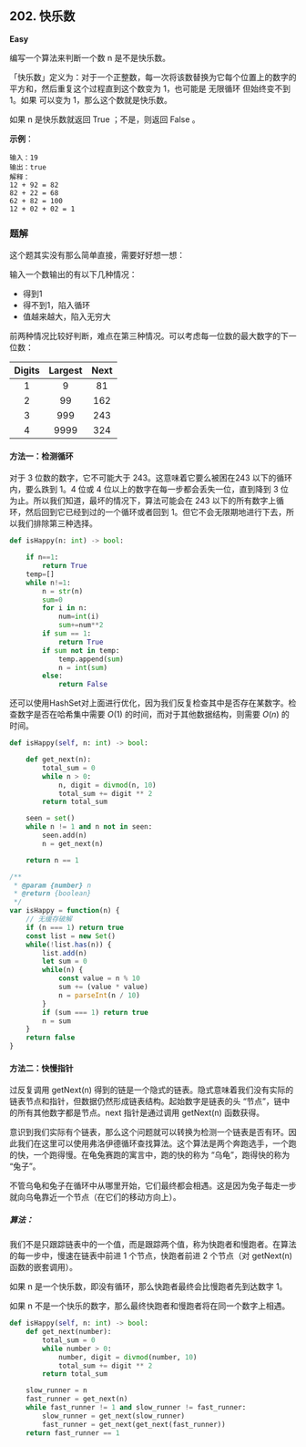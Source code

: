 ## 202. 快乐数

**Easy**

编写一个算法来判断一个数 n 是不是快乐数。

「快乐数」定义为：对于一个正整数，每一次将该数替换为它每个位置上的数字的平方和，然后重复这个过程直到这个数变为 1，也可能是 无限循环 但始终变不到 1。如果 可以变为  1，那么这个数就是快乐数。

如果 n 是快乐数就返回 True ；不是，则返回 False 。

**示例**：
```
输入：19
输出：true
解释：
12 + 92 = 82
82 + 22 = 68
62 + 82 = 100
12 + 02 + 02 = 1
```

### 题解

这个题其实没有那么简单直接，需要好好想一想：

输入一个数输出的有以下几种情况：

- 得到1
- 得不到1，陷入循环
- 值越来越大，陷入无穷大 


前两种情况比较好判断，难点在第三种情况。可以考虑每一位数的最大数字的下一位数：

| Digits | Largest | Next |
| :-----:| :----: | :----: |
| 1 | 9 | 81 |
| 2 | 99 | 162 |
| 3 | 999 | 243 |
| 4 | 9999 | 324 |

#### 方法一：检测循环
对于 3 位数的数字，它不可能大于 243。这意味着它要么被困在243 以下的循环内，要么跌到 1。4 位或 4 位以上的数字在每一步都会丢失一位，直到降到 3 位为止。所以我们知道，最坏的情况下，算法可能会在 243 以下的所有数字上循环，然后回到它已经到过的一个循环或者回到 1。但它不会无限期地进行下去，所以我们排除第三种选择。

```python
def isHappy(n: int) -> bool:

    if n==1:
        return True
    temp=[]
    while n!=1:
        n = str(n)
        sum=0
        for i in n:
            num=int(i)
            sum+=num**2
        if sum == 1:
            return True
        if sum not in temp:
            temp.append(sum)
            n = int(sum)
        else:
            return False

```
还可以使用HashSet对上面进行优化，因为我们反复检查其中是否存在某数字。检查数字是否在哈希集中需要 $O(1)$ 的时间，而对于其他数据结构，则需要 $O(n)$ 的时间。

```python
def isHappy(self, n: int) -> bool:

    def get_next(n):
        total_sum = 0
        while n > 0:
            n, digit = divmod(n, 10)
            total_sum += digit ** 2
        return total_sum

    seen = set()
    while n != 1 and n not in seen:
        seen.add(n)
        n = get_next(n)

    return n == 1

```
```js
/**
 * @param {number} n
 * @return {boolean}
 */
var isHappy = function(n) {
    // 无缓存破解
    if (n === 1) return true
    const list = new Set()
    while(!list.has(n)) {
        list.add(n)
        let sum = 0
        while(n) {
            const value = n % 10
            sum += (value * value)
            n = parseInt(n / 10)
        }
        if (sum === 1) return true
        n = sum
    }
    return false
}
```


#### 方法二：快慢指针

过反复调用 getNext(n) 得到的链是一个隐式的链表。隐式意味着我们没有实际的链表节点和指针，但数据仍然形成链表结构。起始数字是链表的头 “节点”，链中的所有其他数字都是节点。next 指针是通过调用 getNext(n) 函数获得。

意识到我们实际有个链表，那么这个问题就可以转换为检测一个链表是否有环。因此我们在这里可以使用弗洛伊德循环查找算法。这个算法是两个奔跑选手，一个跑的快，一个跑得慢。在龟兔赛跑的寓言中，跑的快的称为 “乌龟”，跑得快的称为 “兔子”。

不管乌龟和兔子在循环中从哪里开始，它们最终都会相遇。这是因为兔子每走一步就向乌龟靠近一个节点（在它们的移动方向上）。

##### 算法：

我们不是只跟踪链表中的一个值，而是跟踪两个值，称为快跑者和慢跑者。在算法的每一步中，慢速在链表中前进 1 个节点，快跑者前进 2 个节点（对 getNext(n) 函数的嵌套调用）。

如果 n 是一个快乐数，即没有循环，那么快跑者最终会比慢跑者先到达数字 1。

如果 n 不是一个快乐的数字，那么最终快跑者和慢跑者将在同一个数字上相遇。

```python
def isHappy(self, n: int) -> bool:  
    def get_next(number):
        total_sum = 0
        while number > 0:
            number, digit = divmod(number, 10)
            total_sum += digit ** 2
        return total_sum

    slow_runner = n
    fast_runner = get_next(n)
    while fast_runner != 1 and slow_runner != fast_runner:
        slow_runner = get_next(slow_runner)
        fast_runner = get_next(get_next(fast_runner))
    return fast_runner == 1

```

